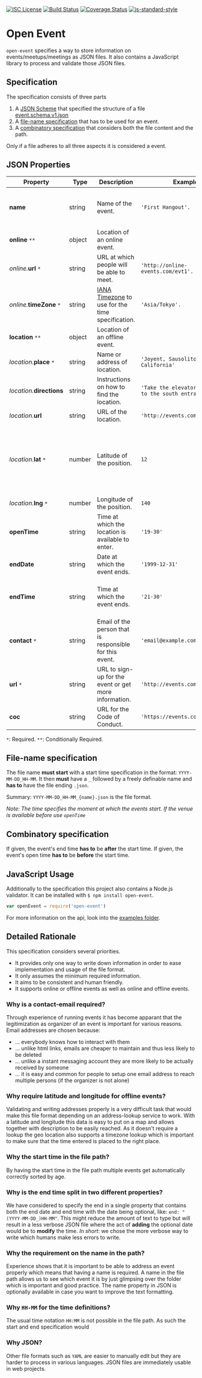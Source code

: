 [![ISC License](https://img.shields.io/badge/license-ISC-brightgreen.svg?style=flat)](https://tldrlegal.com/license/-isc-license)
[![Build Status](https://travis-ci.org/opengh/open-event.svg?branch=master)](https://travis-ci.org/opengh/open-event)
[![Coverage Status](https://coveralls.io/repos/github/opengh/open-event/badge.svg?branch=master)](https://coveralls.io/github/opengh/open-event?branch=master)
[![js-standard-style](https://img.shields.io/badge/code%20style-standard-brightgreen.svg)](http://standardjs.com/)

# Open Event

`open-event` specifies a way to store information on events/meetups/meetings 
as JSON files. It also contains a JavaScript library to process and validate
those JSON files.

## Specification

The specification consists of three parts

1. A [JSON Scheme](http://json-schema.org/) that specified the structure of a
file [event.schema.v1.json](https://github.com/opengh/open-event/blob/master/event.schema.v1.json)
2. A [file-name specification](#file-name-specification) that has to be used
for an event.
3. A [combinatory specification](#combinatory-specification) that considers
both the file content and the path.

Only if a file adheres to all three aspects it is considered a event.

## JSON Properties

| Property | Type | Description | Example | Note |
|----------|------|-------------|---------|------|
| **name** | string | Name of the event. | `'First Hangout'. ` | _If not given, it will default to {user}/{repo}/#{number-of-event}._ |
| **online** `**` | object | Location of an online event. |  |  |
| _online._**url** `*` | string | URL at which people will be able to meet. | `'http://online-events.com/evt1'.` |  |
| _online._**timeZone** `*` | string | [IANA Timezone](https://en.wikipedia.org/wiki/List_of_tz_database_time_zones) to use for the time specification. | `'Asia/Tokyo'.` |  |
| **location** `**` | object | Location of an offline event. |  |  |
| _location._**place** `*` | string | Name or address of location. | `'Joyent, Sausolito California'` |  |
| _location._**directions** | string | Instructions on how to find the location. | `'Take the elevator Nr. 3 next to the south entrance.'` |  |
| _location._**url** | string | URL of the location. | `'http://events.com/evt1'` |  |
| _location._**lat** `*` | number | Latitude of the position. | `12 ` | _Together with `lng` forms the geographic position of the event. The time-zone is evaluated using this position._ |
| _location._**lng** `*` | number | Longitude of the position. | `140` |  |
| **openTime** | string | Time at which the location is available to enter. | `'19-30'` |  |
| **endDate** | string | Date at which the event ends. | `'1999-12-31'` |  |
| **endTime** | string | Time at which the event ends. | `'21-30' ` | _Specifies together with endDate the finishing time of the event._ |
| **contact** `*` | string | Email of the person that is responsible for this event. | `'email@example.com'` |  |
| **url** `*` | string | URL to sign-up for the event or get more information. | `'http://events.com/evt1'` |  |
| **coc** | string | URL for the Code of Conduct. | `'https://events.com/coc.html'` |  |

 `*`: Required.
 `**`: Conditionally Required.


## File-name specification

The file name **must start** with a start time specification in the format:
`YYYY-MM-DD_HH-MM`. It then **must** have a `_` followed by a freely definable
name and **has to** have the file ending `.json`.

Summary: `YYYY-MM-DD_HH-MM_{name}.json` is the file format.

_Note: The time specifies the moment at which the events start. If the venue
is available before use `openTime`_

## Combinatory specification

If given, the event's end time **has to** be **after** the start time.
If given, the event's open time **has to** be **before** the start time. 

## JavaScript Usage

Additionally to the specification this project also contains a Node.js
validator. It can be installed with `$ npm install open-event`.

```JavaScript
var openEvent = require('open-event')
```

For more information on the api, look into the [examples folder](https://github.com/opengh/open-event/tree/master/example).

## Detailed Rationale

This specification considers several priorities.

- It provides only one way to write down information in order to ease 
implementation and usage of the file format.
- It only assumes the minimum required information.
- It aims to be consistent and human friendly.
- It supports online or offline events as well as online and offline events.

### Why is a contact-email required?

Through experience of running events it has become apparant that the 
legitimization as organizer of an event is important for various reasons.
Email addresses are chosen because:

- ... everybody knows how to interact with them
- ... unlike html links, emails are cheaper to maintain and thus less likely to be deleted
- ... unlike a instant messaging account they are more likely to be actually
received by someone
- ... it is easy and common for people to setup one email address to reach multiple persons (if the organizer is not alone)

### Why require latitude and longitude for offline events?

Validating and writing addresses properly is a very difficult task that would 
make this file format depending on an address-lookup service to work. With a
latitude and longitude this data is easy to put on a map and allows together
with description to be easily reached. As it doesn't require a lookup the geo
location also supports a timezone lookup which is important to make sure that
the time entered is placed to the right place.

### Why the start time in the file path?

By having the start time in the file path multiple events get automatically correctly sorted by age.

### Why is the end time split in two different properties?

We have considered to specify the end in a single property that contains both
the end date and end time with the date being optional, like:
`end: "(YYYY-MM-DD_)HH-MM"`. This might reduce the amount of text to type but 
will result in a less verbose JSON file where the act of __adding__ the 
optional date would be to __modify__ the time. _In short_: we chose the more 
verbose way to write which humans make less errors to write.

### Why the requirement on the name in the path?

Experience shows that it is important to be able to address an event properly
which means that having a name is required. A name in the file path allows us
to see which event it is by just glimpsing over the folder which is important 
and good practice. The name property in JSON is optionally available in case
you want to improve the text formatting.

### Why `HH-MM` for the time definitions?

The usual time notation `HH:MM` is not possible in the file path. As such the start and end specification would 

### Why JSON?

Other file formats such as `YAML` are easier to manually edit but they are
harder to process in various languages. JSON files are immediately usable
in web projects.
